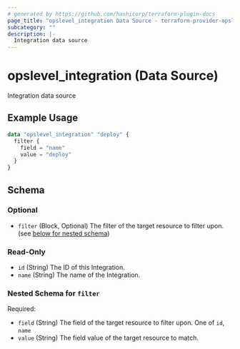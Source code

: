 ```yaml
---
# generated by https://github.com/hashicorp/terraform-plugin-docs
page_title: "opslevel_integration Data Source - terraform-provider-opslevel"
subcategory: ""
description: |-
  Integration data source
---
```


# opslevel_integration (Data Source)

Integration data source

## Example Usage

```terraform
data "opslevel_integration" "deploy" {
  filter {
    field = "name"
    value = "deploy"
  }
}
```

<!-- schema generated by tfplugindocs -->
## Schema

### Optional

- `filter` (Block, Optional) The filter of the target resource to filter upon. (see [below for nested schema](#nestedblock--filter))

### Read-Only

- `id` (String) The ID of this Integration.
- `name` (String) The name of the Integration.

<a id="nestedblock--filter"></a>
### Nested Schema for `filter`

Required:

- `field` (String) The field of the target resource to filter upon. One of `id`, `name`
- `value` (String) The field value of the target resource to match.


